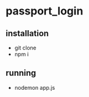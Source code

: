 # passport_login
<h2>installation</h2>
    <ul>
      <li>git clone</li>
      <li>npm i</li>
    </ul>
<h2>running</h2>
    <ul>
      <li>nodemon app.js</li>
    </ul>
